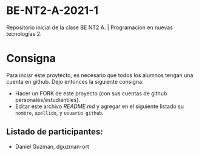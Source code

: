 # BE-NT2-A-2021-1
Repositorio inicial de la clase BE NT2 A. | Programacion en nuevas tecnologías 2.

# Consigna 

Para inciar este proytecto, es necesario que todos los alumnos tengan una cuenta en github. Dejo entonces la siguiente consigna:

- Hacer un FORK de este proyecto (con sus cuentas de github personales/estudiantiles).
- Editar este archivo *README.md* y agregar en el siguiente listado su `nombre`, `apellido`, y `usuario github`.


## Listado de participantes:

- Daniel Guzman, dguzman-ort
